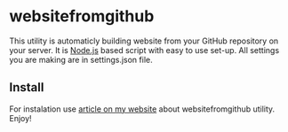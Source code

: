# websitefromgithub
This utility is automaticly building website from your GitHub repository on your server. It is <a href="https://nodejs.org" target="_blank">Node.js</a> based script with easy to use set-up. All settings you are making are in settings.json file.

## Install
For instalation use [article on my website](https://radimkozak.com/posts/websitefromgithub/) about websitefromgithub utility. Enjoy!
